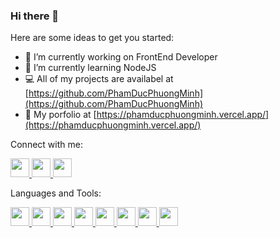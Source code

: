 ### Hi there 👋

Here are some ideas to get you started:

- 🔭 I’m currently working on FrontEnd Developer
- 🌱 I’m currently learning NodeJS
- 💻 All of my projects are availabel at [https://github.com/PhamDucPhuongMinh](https://github.com/PhamDucPhuongMinh)
- 🌻 My porfolio at [https://phamducphuongminh.vercel.app/](https://phamducphuongminh.vercel.app/)

Connect with me:

<p align="left">
    <a href="https://www.facebook.com/chua.minh.3/" target="_blank">
        <img src="https://cdn.iconscout.com/icon/free/png-256/free-facebook-108-432507.png?f=webp" width="30px" alt="" />
    </a>
    <a href="https://www.instagram.com/minh.chua" target="_blank">
        <img src="https://www.transparentpng.com/thumb/instagram-logo-icon/85T6Z9-instagram-logo-clipart-transparent.png" width="30px" alt="" />
    </a>
    <a href="mailto:phamducphuongminh0103@gmail.com" target="_blank">
        <img src="https://static.vecteezy.com/system/resources/previews/020/964/377/non_2x/gmail-mail-icon-for-web-design-free-png.png" width="30px" alt="" />
    </a>
</p>

Languages and Tools:

<p align="left">
    <a href="https://www.w3schools.com/html/" target="_blank">
        <img src="https://cdn-icons-png.flaticon.com/512/732/732212.png" width="30px" alt="" />
    </a>
    <a href="https://www.w3schools.com/css/" target="_blank">
        <img src="https://cdn-icons-png.flaticon.com/512/732/732190.png" width="30px" alt="" />
    </a>
    <a href="https://www.javascripttutorial.net/" target="_blank">
        <img src="https://www.freepnglogos.com/uploads/javascript-png/javascript-vector-logo-yellow-png-transparent-javascript-vector-12.png" width="30px" alt="" />
    </a>
    <a href="https://legacy.reactjs.org/tutorial/tutorial.html" target="_blank">
        <img src="https://upload.wikimedia.org/wikipedia/commons/thumb/a/a7/React-icon.svg/2300px-React-icon.svg.png" width="30px" alt="" />
    </a>
    <a href="https://www.typescriptlang.org/" target="_blank">
        <img src="https://cdn-icons-png.flaticon.com/512/5968/5968381.png" width="30px" alt="" />
    </a>
    <a href="https://getbootstrap.com/docs/5.0/getting-started/introduction/" target="_blank">
        <img src="https://cdn-icons-png.flaticon.com/512/5968/5968672.png" width="30px" alt="" />
    </a>
    <a href="https://nodejs.org/en" target="_blank">
        <img src="https://cdn-icons-png.flaticon.com/512/5968/5968322.png" width="30px" alt="" />
    </a>
    <a href="https://www.w3schools.com/sql/" target="_blank">
        <img src="https://static-00.iconduck.com/assets.00/sql-database-sql-azure-icon-1955x2048-4pmty46t.png" width="30px" alt="" />
    </a>
</p>
